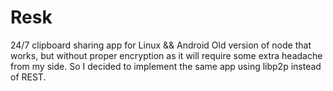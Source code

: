 # Resk
24/7 clipboard sharing app for Linux &amp;&amp; Android
Old version of node that works, but without proper encryption as it will require some extra headache from my side. So I decided to implement the same app using libp2p instead of REST.
